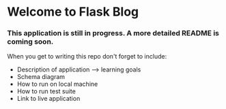 # Welcome to Flask Blog

### This application is still in progress. A more detailed README is coming soon.

When you get to writing this repo don't forget to include:
- Description of application --> learning goals
- Schema diagram
- How to run on local machine
- How to run test suite
- Link to live application

